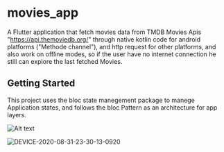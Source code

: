# movies_app

A Flutter application that fetch movies data from TMDB Movies Apis "https://api.themoviedb.org/" through native kotlin code for android platforms ("Methode channel"), and http request for other platforms, and also work on offline modes, so if the user have no internet connection he still can explore the last fetched Movies.

## Getting Started

This project uses the bloc state manegement package to manege Application states, and follows the bloc Pattern as an architecture for app layers.

![Alt text]([http://full/path/to/img.jpg](https://drive.google.com/file/d/1vXDAO8QI9Ho2BQjKNUQ5s_EJHcLUmWWW/view?usp=drive_link) "Home Movie Screen")

![DEVICE-2020-08-31-23-30-13-0920](https://drive.google.com/file/d/18lfkXQrQljSaOz8YXVJZcvu8sgnejFpX/view?usp=sharing)
